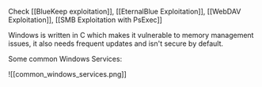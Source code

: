 
Check [[BlueKeep exploitation]], [[EternalBlue Exploitation]], [[WebDAV Exploitation]], [[SMB Exploitation with PsExec]]

Windows is written in C which makes it vulnerable to memory management issues, it also needs frequent updates and isn't secure by default.

Some common Windows Services:

![[common_windows_services.png]]
